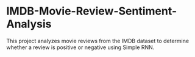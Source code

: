 # IMDB-Movie-Review-Sentiment-Analysis
This project analyzes movie reviews from the IMDB dataset to determine whether a review is positive or negative using Simple RNN.
